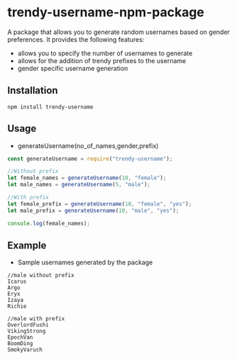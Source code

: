 # trendy-username-npm-package

A package that allows you to generate random usernames based on gender preferences. It provides the following features:

- allows you to specify the number of usernames to generate
- allows for the addition of trendy prefixes to the username
- gender specific username generation

## Installation

```
npm install trendy-username
```

## Usage

- generateUsername(no_of_names,gender,prefix)

```javascript
const generateUsername = require("trendy-username");

//Without prefix
let female_names = generateUsername(10, "female");
let male_names = generateUsername(5, "male");

//With prefix
let female_prefix = generateUsername(10, "female", "yes");
let male_prefix = generateUsername(10, "male", "yes");

console.log(female_names);
```

## Example

- Sample usernames generated by the package

```
//male without prefix
Icarus
Argo
Eryx
Izaya
Richie

//male with prefix
OverlordFushi
VikingStrong
EpochVan
BoomDing
SmokyVaruch
```
